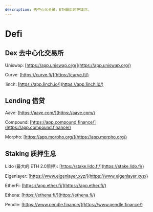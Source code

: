```yaml
---
description: 去中心化金融，ETH最后的护城河。
---
```


# Defi

## Dex 去中心化交易所

Uniswap: [https://app.uniswap.org/](https://app.uniswap.org/)

Curve: [https://curve.fi/](https://curve.fi/)

1inch: [https://app.1inch.io/](https://app.1inch.io/)

## Lending 借贷

Aave: [https://aave.com/](https://aave.com/)

Compound: [https://app.compound.finance/](https://app.compound.finance/)

Morpho: [https://app.morpho.org/](https://app.morpho.org/)

## Staking 质押生息

Lido (最大的 ETH 2.0质押): [https://stake.lido.fi/](https://stake.lido.fi/)

Eigenlayer: [https://www.eigenlayer.xyz/](https://www.eigenlayer.xyz/)

EtherFi: [https://app.ether.fi/](https://app.ether.fi/)

Ethena: [https://ethena.fi/](https://ethena.fi/)

Pendle: [https://www.pendle.finance/](https://www.pendle.finance/)
